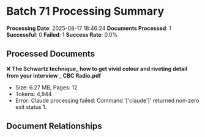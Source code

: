 # Batch 71 Processing Summary

**Processing Date**: 2025-08-17 18:46:24
**Documents Processed**: 1
**Successful**: 0
**Failed**: 1
**Success Rate**: 0.0%

## Processed Documents

❌ **The Schwartz technique_ how to get vivid colour and riveting detail from your interview _ CBC Radio.pdf**
   - Size: 6.27 MB, Pages: 12
   - Tokens: 4,844
   - Error: Claude processing failed: Command '['claude']' returned non-zero exit status 1.

## Document Relationships
